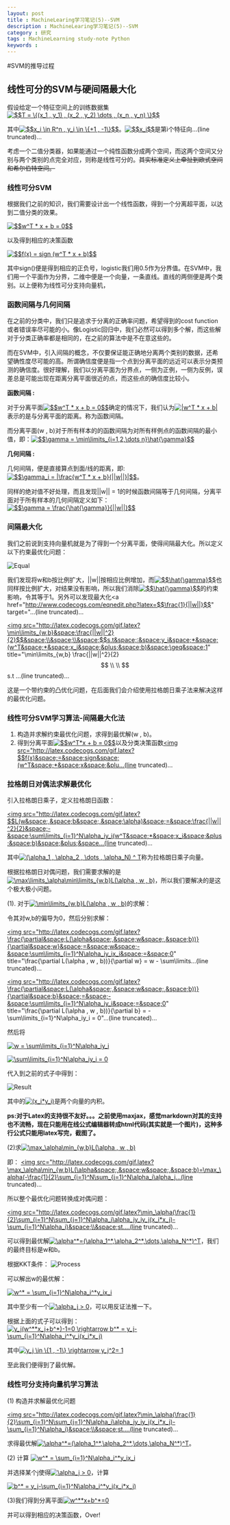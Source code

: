 ```yaml
---
layout: post
title : MachineLearing学习笔记(5)--SVM
description : MachineLearing学习笔记(5)--SVM
category : 研究
tags : MachineLearning study-note Python
keywords : 
---
```


#SVM的推导过程

## 线性可分的SVM与硬间隔最大化

假设给定一个特征空间上的训练数据集<a href="http://www.codecogs.com/eqnedit.php?latex=$$T&space;=&space;\{(x_1&space;,&space;y_1)&space;,&space;(x_2&space;,&space;y_2)&space;\dots&space;,&space;(x_n&space;,&space;y_n)&space;\}$$" target="_blank"><img src="http://latex.codecogs.com/gif.latex?$$T&space;=&space;\{(x_1&space;,&space;y_1)&space;,&space;(x_2&space;,&space;y_2)&space;\dots&space;,&space;(x_n&space;,&space;y_n)&space;\}$$" title="$$T = \{(x_1 , y_1) , (x_2 , y_2) \dots , (x_n , y_n) \}$$" /></a>

其中<a href="http://www.codecogs.com/eqnedit.php?latex=$$x_i&space;\in&space;R^n&space;,&space;y_i&space;\in&space;\{&plus;1&space;,&space;-1\}$$" target="_blank"><img src="http://latex.codecogs.com/gif.latex?$$x_i&space;\in&space;R^n&space;,&space;y_i&space;\in&space;\{&plus;1&space;,&space;-1\}$$" title="$$x_i \in R^n , y_i \in \{+1 , -1\}$$" /></a>。<a href="http://www.codecogs.com/eqnedit.php?latex=$$x_i$$" target="_blank"><img src="http://latex.codecogs.com/gif.latex?$$x_i$$" title="$$x_i$$" /></a>是第i个特征向...(line truncated)...

考虑一个二值分类器，如果能通过一个纯性函数分成两个空间，而这两个空间又分别与两个类别的点完全对应，则称是线性可分的。<del>其实标准定义上牵扯到欧式空间和希尔伯特空间。</del>

### 线性可分SVM

根据我们之前的知识，我们需要设计出一个线性函数，得到一个分离超平面，以达到二值分类的效果。

<a href="http://www.codecogs.com/eqnedit.php?latex=$$w^T&space;*&space;x&space;&plus;&space;b&space;=&space;0$$" target="_blank"><img src="http://latex.codecogs.com/gif.latex?$$w^T&space;*&space;x&space;&plus;&space;b&space;=&space;0$$" title="$$w^T * x + b = 0$$" /></a>

以及得到相应的决策函数

<a href="http://www.codecogs.com/eqnedit.php?latex=$$f(x)&space;=&space;sign&space;(w^T&space;*&space;x&space;&plus;&space;b)$$" target="_blank"><img src="http://latex.codecogs.com/gif.latex?$$f(x)&space;=&space;sign&space;(w^T&space;*&space;x&space;&plus;&space;b)$$" title="$$f(x) = sign (w^T * x + b)$$" /></a>

其中sign()便是得到相应的正负号，logistic我们用0.5作为分界值。在SVM中，我们用一个平面作为分界，二维中便是一个向量，一条直线。直线的两侧便是两个类别。以上便称为线性可分支持向量机，

### 函数间隔与几何间隔

在之前的分类中，我们只是追求于分离的正确率问题，希望得到的cost function或者错误率尽可能的小。像Logistic回归中，我们必然可以得到多个解，而这些解对于分类正确率都是相同的，在之前的算法中是不在意这些的。

而在SVM中，引入间隔的概念，不仅要保证能正确地分离两个类别的数据，还希望确性度尽可能的高。所谓确信度便是指一个点到分离平面的远近可以表示分类预测的确信度。很好理解，我们以分离平面为分界点，一侧为正例，一侧为反例，误差总是可能出现在距离分离平面很近的点，而这些点的确信度比较小。

<strong>函数间隔 : </strong>

对于分离平面<a href="http://www.codecogs.com/eqnedit.php?latex=$$w^T&space;*&space;x&space;&plus;&space;b&space;=&space;0$$" target="_blank"><img src="http://latex.codecogs.com/gif.latex?$$w^T&space;*&space;x&space;&plus;&space;b&space;=&space;0$$" title="$$w^T * x + b = 0$$" /></a>确定的情况下，我们认为<a href="http://www.codecogs.com/eqnedit.php?latex=|w^T&space;*&space;x&space;&plus;&space;b|" target="_blank"><img src="http://latex.codecogs.com/gif.latex?|w^T&space;*&space;x&space;&plus;&space;b|" title="|w^T * x + b|" /></a>表示的是与分离平面的距离。称为函数间隔。

而分离平面(w , b)对于所有样本的的函数间隔为对所有样例点的函数间隔的最小值，即：<a href="http://www.codecogs.com/eqnedit.php?latex=$$\gamma&space;=&space;\min\limits_{i=1,2,\dots&space;n}\hat{\gamma}$$" target="_blank"><img src="http://latex.codecogs.com/gif.latex?$$\gamma&space;=&space;\min\limits_{i=1,2,\dots&space;n}\hat{\gamma}$$" title="$$\gamma = \min\limits_{i=1,2,\dots n}\hat{\gamma}$$" /></a>

**几何间隔 :**

几何间隔，便是直接算点到面/线的距离，即:<a href="http://www.codecogs.com/eqnedit.php?latex=$$\gamma_i&space;=&space;|\frac{w^T&space;*&space;x&space;&plus;&space;b}{||w||}|$$" target="_blank"><img src="http://latex.codecogs.com/gif.latex?$$\gamma_i&space;=&space;|\frac{w^T&space;*&space;x&space;&plus;&space;b}{||w||}|$$" title="$$\gamma_i = |\frac{w^T * x + b}{||w||}|$$" /></a>。

同样的绝对值不好处理，而且发现||w|| = 1的时候函数间隔等于几何间隔，分离平面对于所有样本的几何间隔定义如下：<a href="http://www.codecogs.com/eqnedit.php?latex=$$\gamma&space;=&space;\frac{\hat{\gamma}}{||w||}$$" target="_blank"><img src="http://latex.codecogs.com/gif.latex?$$\gamma&space;=&space;\frac{\hat{\gamma}}{||w||}$$" title="$$\gamma = \frac{\hat{\gamma}}{||w||}$$" /></a>

### 间隔最大化

我们之前说到支持向量机就是为了得到一个分离平面，使得间隔最大化。所以定义以下约束最优化问题：

![Equal](/images/ML5_3.png)

我们发现将w和b按比例扩大，||w||按相应比例增加，而<a href="http://www.codecogs.com/eqnedit.php?latex=$$\hat{\gamma}$$" target="_blank"><img src="http://latex.codecogs.com/gif.latex?$$\hat{\gamma}$$" title="$$\hat{\gamma}$$" /></a>也同样按比例扩大，对结果没有影响，所以我们消除<a href="http://www.codecogs.com/eqnedit.php?latex=$$\hat{\gamma}$$" target="_blank"><img src="http://latex.codecogs.com/gif.latex?$$\hat{\gamma}$$" title="$$\hat{\gamma}$$" /></a>的约束影响，令其等于1。另外可以发现最大化<a href="http://www.codecogs.com/eqnedit.php?latex=$$\frac{1}{||w||}$$" target="...(line truncated)...

<a href="http://www.codecogs.com/eqnedit.php?latex=\min\limits_{w,b}&space;\frac{||w||^2}{2}$$&space;\\&space;\\&space;$$s.t&space;:&space;y_i&space;*&space;(w^T&space;*&space;x_i&space;&plus;&space;b)&space;\geq&space;1" target="_blank"><img src="http://latex.codecogs.com/gif.latex?\min\limits_{w,b}&space;\frac{||w||^2}{2}$$&space;\\&space;\\&space;$$s.t&space;:&space;y_i&space;*&space;(w^T&space;*&space;x_i&space;&plus;&space;b)&space;\geq&space;1" title="\min\limits_{w,b} \frac{||w||^2}{2}$$ \\ \\ $$s.t ...(line truncated)...

这是一个带约束的凸优化问题，在后面我们会介绍使用拉格朗日乘子法来解决这样的最优化问题。

### 线性可分SVM学习算法-间隔最大化法

1. 构造并求解约束最优化问题，求得到最优解(w , b)。
2. 得到分离平面<a href="http://www.codecogs.com/eqnedit.php?latex=$$w^T*x&space;&plus;&space;b&space;=&space;0$$" target="_blank"><img src="http://latex.codecogs.com/gif.latex?$$w^T*x&space;&plus;&space;b&space;=&space;0$$" title="$$w^T*x + b = 0$$" /></a>以及分类决策函数<a href="http://www.codecogs.com/eqnedit.php?latex=$$f(x)&space;=&space;sign&space;(w^T&space;*&space;x&space;&plus;&space;b)$$" target="_blank"><img src="http://latex.codecogs.com/gif.latex?$$f(x)&space;=&space;sign&space;(w^T&space;*&space;x&space;&plu...(line truncated)...

### 拉格朗日对偶法求解最优化

引入拉格朗日乘子，定义拉格朗日函数：

<a href="http://www.codecogs.com/eqnedit.php?latex=$$L(w&space;,&space;b&space;,&space;\alpha)&space;=&space;\frac{||w||^2}{2}&space;-&space;\sum\limits_{i=1}^N\alpha_iy_i(w^T&space;*&space;x_i&space;&plus;&space;b)&space;&plus;&space;\sum\limits_{i=1}^N\alpha_i｝$$" target="_blank"><img src="http://latex.codecogs.com/gif.latex?$$L(w&space;,&space;b&space;,&space;\alpha)&space;=&space;\frac{||w||^2}{2}&space;-&space;\sum\limits_{i=1}^N\alpha_iy_i(w^T&space;*&space;x_i&space;&plus;&space;b)&space;&plus;&space...(line truncated)...

其中<a href="http://www.codecogs.com/eqnedit.php?latex=(\alpha_1&space;,&space;\alpha_2&space;,&space;\dots&space;,&space;\alpha_N)&space;^&space;T" target="_blank"><img src="http://latex.codecogs.com/gif.latex?(\alpha_1&space;,&space;\alpha_2&space;,&space;\dots&space;,&space;\alpha_N)&space;^&space;T" title="(\alpha_1 , \alpha_2 , \dots , \alpha_N) ^ T" /></a>称为拉格朗日乘子向量。

根据拉格朗日对偶问题，我们需要求解的是<a href="http://www.codecogs.com/eqnedit.php?latex=\max\limits_\alpha\min\limits_{w,b}L(\alpha&space;,&space;w&space;,&space;b)" target="_blank"><img src="http://latex.codecogs.com/gif.latex?\max\limits_\alpha\min\limits_{w,b}L(\alpha&space;,&space;w&space;,&space;b)" title="\max\limits_\alpha\min\limits_{w,b}L(\alpha , w , b)" /></a>，所以我们要解决的是这个极大极小问题。

(1).  对于<a href="http://www.codecogs.com/eqnedit.php?latex=\min\limits_{w,b}L(\alpha&space;,&space;w&space;,&space;b)" target="_blank"><img src="http://latex.codecogs.com/gif.latex?\min\limits_{w,b}L(\alpha&space;,&space;w&space;,&space;b)" title="\min\limits_{w,b}L(\alpha , w , b)" /></a>的求解：

令其对w,b的偏导为0，然后分别求解：

<a href="http://www.codecogs.com/eqnedit.php?latex=\frac{\partial&space;L(\alpha&space;,&space;w&space;,&space;b))}{\partial&space;w}&space;=&space;w&space;-&space;\sum\limits_{i=1}^N\alpha_iy_ix_i&space;=&space;0" target="_blank"><img src="http://latex.codecogs.com/gif.latex?\frac{\partial&space;L(\alpha&space;,&space;w&space;,&space;b))}{\partial&space;w}&space;=&space;w&space;-&space;\sum\limits_{i=1}^N\alpha_iy_ix_i&space;=&space;0" title="\frac{\partial L(\alpha , w , b))}{\partial w} = w - \sum\limits...(line truncated)...

<a href="http://www.codecogs.com/eqnedit.php?latex=\frac{\partial&space;L(\alpha&space;,&space;w&space;,&space;b))}{\partial&space;b}&space;=&space;-&space;\sum\limits_{i=1}^N\alpha_iy_i&space;=&space;0" target="_blank"><img src="http://latex.codecogs.com/gif.latex?\frac{\partial&space;L(\alpha&space;,&space;w&space;,&space;b))}{\partial&space;b}&space;=&space;-&space;\sum\limits_{i=1}^N\alpha_iy_i&space;=&space;0" title="\frac{\partial L(\alpha , w , b))}{\partial b} = - \sum\limits_{i=1}^N\alpha_iy_i = 0"...(line truncated)...

然后将

<a href="http://www.codecogs.com/eqnedit.php?latex=w&space;=&space;\sum\limits_{i=1}^N\alpha_iy_i" target="_blank"><img src="http://latex.codecogs.com/gif.latex?w&space;=&space;\sum\limits_{i=1}^N\alpha_iy_i" title="w = \sum\limits_{i=1}^N\alpha_iy_i" /></a>

<a href="http://www.codecogs.com/eqnedit.php?latex=\sum\limits_{i=1}^N\alpha_iy_i&space;=&space;0" target="_blank"><img src="http://latex.codecogs.com/gif.latex?\sum\limits_{i=1}^N\alpha_iy_i&space;=&space;0" title="\sum\limits_{i=1}^N\alpha_iy_i = 0" /></a>

代入到之前的式子中得到：

![Result](/images/ML5_1.png)

其中的<a href="http://www.codecogs.com/eqnedit.php?latex=(x_i*y_i)" target="_blank"><img src="http://latex.codecogs.com/gif.latex?(x_i*y_i)" title="(x_i*y_i)" /></a>是两个向量的内积。

**ps:对于Latex的支持很不友好。。。之前使用maxjax，感觉markdown对其的支持也不流畅，现在只能用在线公式编辑器转成html代码(其实就是一个图片)，这种多行公式只能用latex写完，截图了。**

(2)求<a href="http://www.codecogs.com/eqnedit.php?latex=\max_\alpha\min_{w,b}L(\alpha&space;,&space;w&space;,&space;b)" target="_blank"><img src="http://latex.codecogs.com/gif.latex?\max_\alpha\min_{w,b}L(\alpha&space;,&space;w&space;,&space;b)" title="\max_\alpha\min_{w,b}L(\alpha , w , b)" /></a>

即：
<a href="http://www.codecogs.com/eqnedit.php?latex=\max_\alpha\min_{w,b}L(\alpha&space;,&space;w&space;,&space;b)=\max_\alpha(-\frac{1}{2}\sum_{i=1}^N\sum_{j=1}^N\alpha_i\alpha_jy_iy_j(x_i*x_j)&plus;\sum_{i=1}^N\alpha_i)=\min_\alpha(\frac{1}{2}\sum_{i=1}^N\sum_{j=1}^N\alpha_i\alpha_jy_iy_j(x_i*x_j)-\sum_{i=1}^N\alpha_i)" target="_blank"><img src="http://latex.codecogs.com/gif.latex?\max_\alpha\min_{w,b}L(\alpha&space;,&space;w&space;,&space;b)=\max_\alpha(-\frac{1}{2}\sum_{i=1}^N\sum_{j=1}^N\alpha_i\alpha_j...(line truncated)...

所以整个最优化问题转换成对偶问题：

<a href="http://www.codecogs.com/eqnedit.php?latex=\min_\alpha(\frac{1}{2}\sum_{i=1}^N\sum_{j=1}^N\alpha_i\alpha_jy_iy_j(x_i*x_j)-\sum_{i=1}^N\alpha_i)&space;\\&space;st.&space;\sum_{i=1}^N\alpha_iy_i=0&space;\\&space;\alpha_i&space;\geq&space;0&space;,&space;i&space;=&space;1&space;,&space;2&space;,&space;\dots&space;,&space;N" target="_blank"><img src="http://latex.codecogs.com/gif.latex?\min_\alpha(\frac{1}{2}\sum_{i=1}^N\sum_{j=1}^N\alpha_i\alpha_jy_iy_j(x_i*x_j)-\sum_{i=1}^N\alpha_i)&space;\\&space;st....(line truncated)...

可以得到最优解<a href="http://www.codecogs.com/eqnedit.php?latex=\alpha^*=(\alpha_1^*,\alpha_2^*,\dots,\alpha_N^*)^T" target="_blank"><img src="http://latex.codecogs.com/gif.latex?\alpha^*=(\alpha_1^*,\alpha_2^*,\dots,\alpha_N^*)^T" title="\alpha^*=(\alpha_1^*,\alpha_2^*,\dots,\alpha_N^*)^T" /></a>，我们的最终目标是w和b。

根据KKT条件：
![Process](/images/ML5_2.png)

可以解出w的最优解：

<a href="http://www.codecogs.com/eqnedit.php?latex=w^*&space;=&space;\sum_{i=1}^N\alpha_i^*y_ix_i" target="_blank"><img src="http://latex.codecogs.com/gif.latex?w^*&space;=&space;\sum_{i=1}^N\alpha_i^*y_ix_i" title="w^* = \sum_{i=1}^N\alpha_i^*y_ix_i" /></a>

其中至少有一个<a href="http://www.codecogs.com/eqnedit.php?latex=\alpha_j&space;>&space;0" target="_blank"><img src="http://latex.codecogs.com/gif.latex?\alpha_j&space;>&space;0" title="\alpha_j > 0" /></a>，可以用反证法推一下。

根据上面的式子可以得到：
<a href="http://www.codecogs.com/eqnedit.php?latex=y_j(w^**x_j&plus;b^*)-1=0&space;\rightarrow&space;b^*&space;=&space;y_j-\sum_{i=1}^N\alpha_i^*y_i(x_i*x_j)" target="_blank"><img src="http://latex.codecogs.com/gif.latex?y_j(w^**x_j&plus;b^*)-1=0&space;\rightarrow&space;b^*&space;=&space;y_j-\sum_{i=1}^N\alpha_i^*y_i(x_i*x_j)" title="y_j(w^**x_j+b^*)-1=0 \rightarrow b^* = y_j-\sum_{i=1}^N\alpha_i^*y_i(x_i*x_j)" /></a>

其中<a href="http://www.codecogs.com/eqnedit.php?latex=y_j&space;\in&space;\{1&space;,&space;-1\}&space;\rightarrow&space;y_j^2=&space;1" target="_blank"><img src="http://latex.codecogs.com/gif.latex?y_j&space;\in&space;\{1&space;,&space;-1\}&space;\rightarrow&space;y_j^2=&space;1" title="y_j \in \{1 , -1\} \rightarrow y_j^2= 1" /></a>

至此我们便得到了最优解。

### 线性可分支持向量机学习算法
(1)  构造并求解最优化问题

<a href="http://www.codecogs.com/eqnedit.php?latex=\min_\alpha(\frac{1}{2}\sum_{i=1}^N\sum_{j=1}^N\alpha_i\alpha_jy_iy_j(x_i*x_j)-\sum_{i=1}^N\alpha_i)&space;\\&space;st.&space;\sum_{i=1}^N\alpha_iy_i=0&space;\\&space;\alpha_i&space;\geq&space;0&space;,&space;i&space;=&space;1&space;,&space;2&space;,&space;\dots&space;,&space;N" target="_blank"><img src="http://latex.codecogs.com/gif.latex?\min_\alpha(\frac{1}{2}\sum_{i=1}^N\sum_{j=1}^N\alpha_i\alpha_jy_iy_j(x_i*x_j)-\sum_{i=1}^N\alpha_i)&space;\\&space;st....(line truncated)...

求得最优解<a href="http://www.codecogs.com/eqnedit.php?latex=\alpha^*=(\alpha_1^*,\alpha_2^*,\dots,\alpha_N^*)^T" target="_blank"><img src="http://latex.codecogs.com/gif.latex?\alpha^*=(\alpha_1^*,\alpha_2^*,\dots,\alpha_N^*)^T" title="\alpha^*=(\alpha_1^*,\alpha_2^*,\dots,\alpha_N^*)^T" /></a>。

(2) 计算 <a href="http://www.codecogs.com/eqnedit.php?latex=w^*&space;=&space;\sum_{i=1}^N\alpha_i^*y_ix_i" target="_blank"><img src="http://latex.codecogs.com/gif.latex?w^*&space;=&space;\sum_{i=1}^N\alpha_i^*y_ix_i" title="w^* = \sum_{i=1}^N\alpha_i^*y_ix_i" /></a>

并选择某个j使得<a href="http://www.codecogs.com/eqnedit.php?latex=\alpha_j&space;>&space;0" target="_blank"><img src="http://latex.codecogs.com/gif.latex?\alpha_j&space;>&space;0" title="\alpha_j > 0" /></a>，计算 

<a href="http://www.codecogs.com/eqnedit.php?latex=b^*&space;=&space;y_j-\sum_{i=1}^N\alpha_i^*y_i(x_i*x_j)" target="_blank"><img src="http://latex.codecogs.com/gif.latex?b^*&space;=&space;y_j-\sum_{i=1}^N\alpha_i^*y_i(x_i*x_j)" title="b^* = y_j-\sum_{i=1}^N\alpha_i^*y_i(x_i*x_j)" /></a>

(3)我们得到分离平面<a href="http://www.codecogs.com/eqnedit.php?latex=w^**x&plus;b^*=0" target="_blank"><img src="http://latex.codecogs.com/gif.latex?w^**x&plus;b^*=0" title="w^**x+b^*=0" /></a>

并可以得到相应的决策函数，Over!
